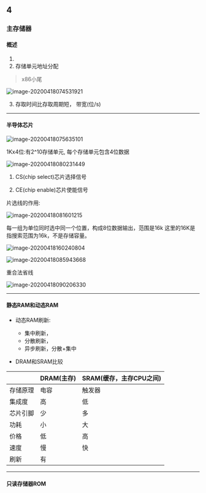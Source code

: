 ## 4

### 主存储器

#### 概述

1. 
2. 存储单元地址分配

> x86小尾

![image-20200418074531921](http://q7hzpu4qj.bkt.clouddn.com/image-20200418074531921.png)

3. 存取时间比存取周期短， 带宽(位/s)

---

#### 半导体芯片

![image-20200418075635101](http://q7hzpu4qj.bkt.clouddn.com/image-20200418075635101.png)

1Kx4位:有2^10存储单元, 每个存储单元包含4位数据

![image-20200418080231449](http://q7hzpu4qj.bkt.clouddn.com/image-20200418080231449.png)

1. CS(chip select)芯片选择信号

2. CE(chip enable)芯片使能信号

片选线的作用:

![image-20200418081601215](http://q7hzpu4qj.bkt.clouddn.com/image-20200418081601215.png)

每一组为单位同时选中同一个位置，构成8位数据输出，范围是16k
这里的16K是指搜索范围为16k，不是存储容量。

![image-20200418160240804](http://q7hzpu4qj.bkt.clouddn.com/image-20200418160240804.png)



![image-20200418085943668](http://q7hzpu4qj.bkt.clouddn.com/image-20200418085943668.png)

重合法省线

![image-20200418090206330](http://q7hzpu4qj.bkt.clouddn.com/image-20200418090206330.png)

---

#### 静态RAM和动态RAM

+ 动态RAM刷新:
  + 集中刷新，
  + 分散刷新，
  + 异步刷新，分散+集中

+ DRAM和SRAM比较

|          | DRAM(主存) | SRAM(缓存，主存CPU之间) |
| -------- | ---------- | ----------------------- |
| 存储原理 | 电容       | 触发器                  |
| 集成度   | 高         | 低                      |
| 芯片引脚 | 少         | 多                      |
| 功耗     | 小         | 大                      |
| 价格     | 低         | 高                      |
| 速度     | 慢         | 快                      |
| 刷新     | 有         |                         |

---

#### 只读存储器ROM







